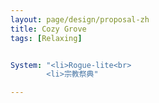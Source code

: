 ```yaml
---
layout: page/design/proposal-zh
title: Cozy Grove
tags: [Relaxing]


System: "<li>Rogue-lite<br>
        <li>宗教祭典"

---
```


